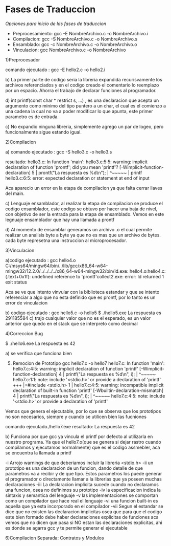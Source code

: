 # Fases de Traduccion

*Opciones para inicio de las fases de traduccion*

* Preprocesamiento: gcc -E NombreArchivo.c -o NombreArchivo.i
* Compilacion: gcc -S NombreArchivo.c -o NombreArchivo.s
* Ensamblado: gcc -c NombreArchivo.c -o NombreArchivo.o
* Vinculacion: gcc NombreArchivo.c -o NombreArchivo


1)Preprocesador

comando ejecutado : gcc -E hello2.c -o hello2.i

b) La primer parte de codigo seria la libreria expandida recurisvamente los archivos referenciados y en el codigo creado el comentario lo reemplazo por un espacio. Ahorra el trabajo de declarar funciones al programador. 

d) int printf(const char * restrict s, ...) , es una declaracion que acepta un argumento como minimo del tipo puntero a un char, el cual es el comienzo a una cadena la cual no va a poder modificar lo que apunta, este primer parametro es de entrada.

c) No expandio ninguna libreria, simplemente agrego un par de logeo, pero funcionalmente sigue estando igual.

2)Compilacion

a)
comando ejecutado : gcc -S hello3.c -o hello3.s

resultado: 
hello3.c: In function 'main':
hello3.c:5:5: warning: implicit declaration of function 'prontf'; did you mean 'printf'? [-Wimplicit-function-declaration]
    5 |     prontf("La respuesta es %d\n");
      |     ^~~~~~
      |     printf
hello3.c:6:5: error: expected declaration or statement at end of input

Aca aparecio un error en la etapa de compilacion ya que falta cerrar llaves del main.

c) Lenguaje ensamblador, al realizar la etapa de compilacion se produce el codigo ensamblador, este codigo se obtuvo por hacer una baja de nivel, con objetivo de ser la entrada para la etapa de ensamblado. Vemos en este legnuaje ensamblador que hay una llamada a prontf

d) Al momento de ensamblar generamos un archivo .o el cual permite realizar un analisis byte a byte ya que no es mas que un archivo de bytes. cada byte represetna una instruccion al microprocesador.

3)Vinculacion

a)codigo ejecutado : gcc hello4.o
C:/msys64/mingw64/bin/../lib/gcc/x86_64-w64-mingw32/12.2.0/../../../../x86_64-w64-mingw32/bin/ld.exe: hello4.o:hello4.c:(.text+0x1f): undefined reference to 'prontf'collect2.exe: error: ld returned 1 exit status

Aca se ve que intento vinvular con la biblioteca estandar y que se intento referenciar a algo que no esta definido que es prontf, por lo tanto es un error de vinculacion

b) codigo ejecutado : gcc hello5.c -o hello5
$ ./hello5.exe
La respuesta es 291185584
c) trajo cualquier valor que no es el esperado, es un valor anterior que quedo en el stack que se interpreto como decimal

4)Correccion Bug

$ ./hello6.exe
La respuesta es 42

a) se verifica que funciona bien

5) Remocion de Prototipo
gcc hello7.c -o hello7
hello7.c: In function 'main':
hello7.c:4:5: warning: implicit declaration of function 'printf' [-Wimplicit-function-declaration]
    4 |     printf("La respuesta es %d\n", i);
      |     ^~~~~~
hello7.c:1:1: note: include '<stdio.h>' or provide a declaration of 'printf'
  +++ |+#include <stdio.h>
    1 |
hello7.c:4:5: warning: incompatible implicit declaration of built-in function 'printf' [-Wbuiltin-declaration-mismatch]
    4 |     printf("La respuesta es %d\n", i);
      |     ^~~~~~
hello7.c:4:5: note: include '<stdio.h>' or provide a declaration of 'printf'

Vemos que genera el ejecutable, por lo que se observa que los prototipos no son necesarios, siempre y cuando se utilicen bien las fucniones

comando ejecutado./hello7.exe
resultado: La respuesta es 42

b) Funciona por que gcc ya vincula el printf por defecto al utilizarla en nuestro programa. Ya que el hello7.o(que se genera si dejar rastro cuando compilamos y ejecutamos normalmente) que es el codigo assmebler, aca se encuentra la llamada a printf

-i Arrojo warnings de que deberiamos incluir la libreria <stdio.h>
-ii un prototipo es una declaracion de un funcion, dando detalle de que parametros va a recibir y de que tipo. Estos parametros los puede generar el programador o directamente llamar a la librerias que ya poseen muchas declaraciones
-iii La declaracion implicita sucede cuando no declaramos una funcion, osea no definimos su prototipo
-iv la especificacion indica la sintaxis y semantica del lenguaje
-v las implementaciones se comportan como un compilador que hace real el lenguaje
-vi una funcion built-in es aquella que ya esta incorporado en el compilador
-vii Segun el estandar se dice que no existen las declaracion implicitas osea que para que el codigo este bien formado debe haber declaraciones explicitas de funciones aca vemos que no dicen que pasa si NO estan las declaraciones explicitas, ahi es donde se agarra gcc y te permite generar el ejecutable 

6)Compilacion Separada: Contratos y Modulos

